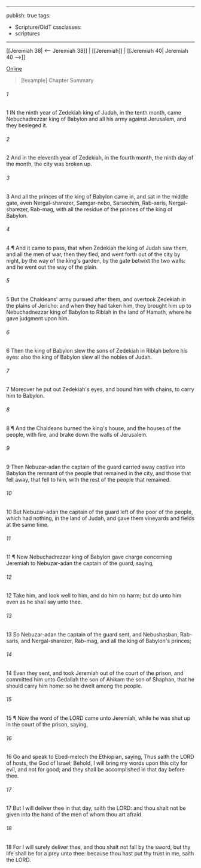 

---
publish: true
tags:
  - Scripture/OldT
cssclasses:
  - scriptures
---
[[Jeremiah 38| <-- Jeremiah 38]] | [[Jeremiah]] | [[Jeremiah 40| Jeremiah 40 -->]]

[Online](https://churchofjesuschrist.org/study/scriptures/ot/jer/39?lang=eng)

>[!example] Chapter Summary
>
###### 1
1 IN the ninth year of Zedekiah king of Judah, in the tenth month, came Nebuchadrezzar king of Babylon and all his army against Jerusalem, and they besieged it.
###### 2
2 And in the eleventh year of Zedekiah, in the fourth month, the ninth day of the month, the city was broken up.
###### 3
3 And all the princes of the king of Babylon came in, and sat in the middle gate, even Nergal-sharezer, Samgar-nebo, Sarsechim, Rab-saris, Nergal-sharezer, Rab-mag, with all the residue of the princes of the king of Babylon.
###### 4
4 ¶ And it came to pass, that when Zedekiah the king of Judah saw them, and all the men of war, then they fled, and went forth out of the city by night, by the way of the king's garden, by the gate betwixt the two walls: and he went out the way of the plain.
###### 5
5 But the Chaldeans' army pursued after them, and overtook Zedekiah in the plains of Jericho: and when they had taken him, they brought him up to Nebuchadnezzar king of Babylon to Riblah in the land of Hamath, where he gave judgment upon him.
###### 6
6 Then the king of Babylon slew the sons of Zedekiah in Riblah before his eyes: also the king of Babylon slew all the nobles of Judah.
###### 7
7 Moreover he put out Zedekiah's eyes, and bound him with chains, to carry him to Babylon.
###### 8
8 ¶ And the Chaldeans burned the king's house, and the houses of the people, with fire, and brake down the walls of Jerusalem.
###### 9
9 Then Nebuzar-adan the captain of the guard carried away captive into Babylon the remnant of the people that remained in the city, and those that fell away, that fell to him, with the rest of the people that remained.
###### 10
10 But Nebuzar-adan the captain of the guard left of the poor of the people, which had nothing, in the land of Judah, and gave them vineyards and fields at the same time.
###### 11
11 ¶ Now Nebuchadrezzar king of Babylon gave charge concerning Jeremiah to Nebuzar-adan the captain of the guard, saying,
###### 12
12 Take him, and look well to him, and do him no harm; but do unto him even as he shall say unto thee.
###### 13
13 So Nebuzar-adan the captain of the guard sent, and Nebushasban, Rab-saris, and Nergal-sharezer, Rab-mag, and all the king of Babylon's princes;
###### 14
14 Even they sent, and took Jeremiah out of the court of the prison, and committed him unto Gedaliah the son of Ahikam the son of Shaphan, that he should carry him home: so he dwelt among the people.
###### 15
15 ¶ Now the word of the LORD came unto Jeremiah, while he was shut up in the court of the prison, saying,
###### 16
16 Go and speak to Ebed-melech the Ethiopian, saying, Thus saith the LORD of hosts, the God of Israel; Behold, I will bring my words upon this city for evil, and not for good; and they shall be accomplished in that day before thee.
###### 17
17 But I will deliver thee in that day, saith the LORD: and thou shalt not be given into the hand of the men of whom thou art afraid.
###### 18
18 For I will surely deliver thee, and thou shalt not fall by the sword, but thy life shall be for a prey unto thee: because thou hast put thy trust in me, saith the LORD.



